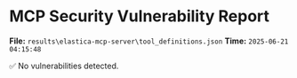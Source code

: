 # MCP Security Vulnerability Report
**File:** `results\elastica-mcp-server\tool_definitions.json`
**Time:** `2025-06-21 04:15:48`

✅ No vulnerabilities detected.